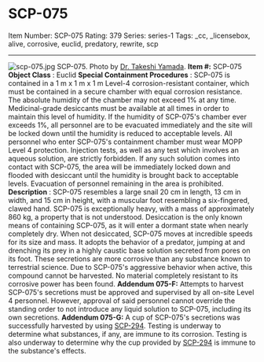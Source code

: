 # SCP-075
Item Number: SCP-075
Rating: 379
Series: series-1
Tags: _cc, _licensebox, alive, corrosive, euclid, predatory, rewrite, scp

---

![scp-075.jpg](https://scp-wiki.wdfiles.com/local--files/scp-075/scp-075.jpg)
SCP-075. Photo by [Dr. Takeshi Yamada](http://takeshiyamada.weebly.com/).
**Item #:** SCP-075
**Object Class** : Euclid
**Special Containment Procedures** : SCP-075 is contained in a 1 m x 1 m x 1 m Level-4 corrosion-resistant container, which must be contained in a secure chamber with equal corrosion resistance. The absolute humidity of the chamber may not exceed 1% at any time. Medicinal-grade desiccants must be available at all times in order to maintain this level of humidity. If the humidity of SCP-075's chamber ever exceeds 1%, all personnel are to be evacuated immediately and the site will be locked down until the humidity is reduced to acceptable levels.
All personnel who enter SCP-075's containment chamber must wear MOPP Level 4 protection. Injection tests, as well as any test which involves an aqueous solution, are strictly forbidden. If any such solution comes into contact with SCP-075, the area will be immediately locked down and flooded with desiccant until the humidity is brought back to acceptable levels. Evacuation of personnel remaining in the area is prohibited.
**Description** : SCP-075 resembles a large snail 20 cm in length, 13 cm in width, and 15 cm in height, with a muscular foot resembling a six-fingered, clawed hand. SCP-075 is exceptionally heavy, with a mass of approximately 860 kg, a property that is not understood. Desiccation is the only known means of containing SCP-075, as it will enter a dormant state when nearly completely dry.
When not desiccated, SCP-075 moves at incredible speeds for its size and mass. It adopts the behavior of a predator, jumping at and drenching its prey in a highly caustic base solution secreted from pores on its foot. These secretions are more corrosive than any substance known to terrestrial science. Due to SCP-075's aggressive behavior when active, this compound cannot be harvested. No material completely resistant to its corrosive power has been found.
**Addendum 075-F:** Attempts to harvest SCP-075's secretions must be approved and supervised by all on-site Level 4 personnel. However, approval of said personnel cannot override the standing order to not introduce any liquid solution to SCP-075, including its own secretions.
**Addendum 075-G:** A cup of SCP-075's secretions was successfully harvested by using [SCP-294](/scp-294). Testing is underway to determine what substances, if any, are immune to its corrosion. Testing is also underway to determine why the cup provided by [SCP-294](/scp-294) is immune to the substance's effects.